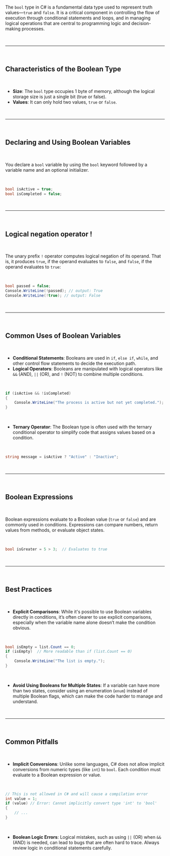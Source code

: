 <br>

The `bool` type in C# is a fundamental data type used to represent truth values—`true` and `false`. It is a critical component in controlling the flow of execution through conditional statements and loops, and in managing logical operations that are central to programming logic and decision-making processes.

<br>

---

<br>

## Characteristics of the Boolean Type

<br>

- **Size**: The `bool` type occupies 1 byte of memory, although the logical storage size is just a single bit (true or false).
- **Values**: It can only hold two values, `true` or `false`.

<br>

---

<br>

## Declaring and Using Boolean Variables

<br>

You declare a `bool` variable by using the `bool` keyword followed by a variable name and an optional initializer.

<br>

```csharp
bool isActive = true;
bool isCompleted = false;
```

<br>

---

<br>

## Logical negation operator !

<br>

The unary prefix `!` operator computes logical negation of its operand. That is, it produces `true`, if the operand evaluates to `false`, and `false`, if the operand evaluates to `true`:

<br>

```csharp
bool passed = false;
Console.WriteLine(!passed); // output: True
Console.WriteLine(!true); // output: False
```

<br>

---

<br>

## Common Uses of Boolean Variables

<br>

- **Conditional Statements**: Booleans are used in `if`, `else if`, `while`, and other control flow statements to decide the execution path.
- **Logical Operators**: Booleans are manipulated with logical operators like `&&` (AND), `||` (OR), and `!` (NOT) to combine multiple conditions.

<br>

```csharp
if (isActive && !isCompleted)
{
    Console.WriteLine("The process is active but not yet completed.");
}
```

<br>

- **Ternary Operator**: The Boolean type is often used with the ternary conditional operator to simplify code that assigns values based on a condition.

<br>

```csharp
string message = isActive ? "Active" : "Inactive";
```

<br>

---

<br>

## Boolean Expressions

<br>

Boolean expressions evaluate to a Boolean value (`true` or `false`) and are commonly used in conditions. Expressions can compare numbers, return values from methods, or evaluate object states.

<br>

```csharp
bool isGreater = 5 > 3;  // Evaluates to true
```

<br>

---

<br>

## Best Practices

<br>

- **Explicit Comparisons**: While it's possible to use Boolean variables directly in conditions, it’s often clearer to use explicit comparisons, especially when the variable name alone doesn’t make the condition obvious.

<br>

```csharp
bool isEmpty = list.Count == 0;
if (isEmpty)  // More readable than if (list.Count == 0)
{
    Console.WriteLine("The list is empty.");
}
```

<br>

- **Avoid Using Booleans for Multiple States**: If a variable can have more than two states, consider using an enumeration (`enum`) instead of multiple Boolean flags, which can make the code harder to manage and understand.

<br>

---

<br>

## Common Pitfalls

<br>

- **Implicit Conversions**: Unlike some languages, C# does not allow implicit conversions from numeric types (like `int`) to `bool`. Each condition must evaluate to a Boolean expression or value.

<br>

```csharp
// This is not allowed in C# and will cause a compilation error
int value = 1;
if (value) // Error: Cannot implicitly convert type 'int' to 'bool'
{
    // ...
}
```

<br>

- **Boolean Logic Errors**: Logical mistakes, such as using `||` (OR) when `&&` (AND) is needed, can lead to bugs that are often hard to trace. Always review logic in conditional statements carefully.